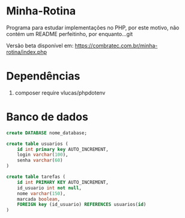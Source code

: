 # Minha-Rotina
Programa para estudar implementações no PHP, por este motivo, não contém um README perfeitinho, por enquanto...git 

Versão beta disponível em: https://combratec.com.br/minha-rotina/index.php

# Dependências
1. composer require vlucas/phpdotenv

# Banco de dados
```sql
create DATABASE nome_database;
```

```sql
create table usuarios (
	id int primary key AUTO_INCREMENT,
	login varchar(100),
	senha varchar(60)
)
```

```sql
create table tarefas (
	id int PRIMARY KEY AUTO_INCREMENT,
	id_usuario int not null,
	nome varchar(150),
	marcada boolean,
	FOREIGN key (id_usuario) REFERENCES usuarios(id)
)
```
